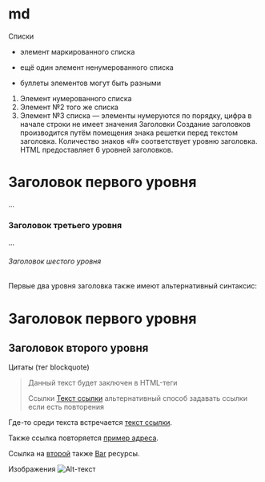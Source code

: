 # md

Списки
* элемент маркированного списка
- ещё один элемент ненумерованного списка
+ буллеты элементов могут быть разными

1. Элемент нумерованного списка
2. Элемент №2 того же списка
9. Элемент №3 списка — элементы нумеруются по порядку, цифра в начале строки не имеет значения
Заголовки
Создание заголовков производится путём помещения знака решетки перед текстом заголовка. Количество знаков «#» соответствует уровню заголовка. HTML предоставляет 6 уровней заголовков.

# Заголовок первого уровня
...
### Заголовок третьего уровня
...
###### Заголовок шестого уровня
Первые два уровня заголовка также имеют альтернативный синтаксис:

Заголовок первого уровня
========================

Заголовок второго уровня
------------------------
Цитаты (тег blockquote)
> Данный текст будет заключен в HTML-теги <blockquote></blockquote>
Ссылки
[Текст ссылки](http://example.com/ "Необязательный заголовок ссылки")
альтернативный способ задавать ссылки если есть повторения

Где-то среди текста встречается [текст ссылки][example].

Также ссылка повторяется [пример адреса][example].

Ссылка на [второй][foo] также [Bar][] ресурсы.

[example]: http://example.com/ "Необязательный заголовок ссылки"
[foo]: http://example.net/ 'Необязательный заголовок ссылки'
[bar]: http://example.edu/ (Необязательный заголовок ссылки)
Изображения
![Alt-текст](http://example.com/ "Заголовок изображения")
